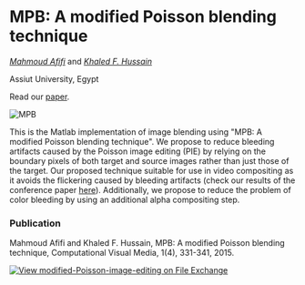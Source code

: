 # MPB: A modified Poisson blending technique
*[Mahmoud Afifi](https://sites.google.com/view/mafifi)* and *[Khaled F. Hussain](https://scholar.google.ca/citations?user=8DgiMfcAAAAJ&hl=en)*

Assiut University, Egypt


Read our [paper](https://link.springer.com/article/10.1007/s41095-015-0027-z).


![MPB](https://user-images.githubusercontent.com/37669469/76105310-b8eb7200-5fa2-11ea-9df4-7ba2c6943593.gif)



This is the Matlab implementation of image blending using "MPB: A modified Poisson blending technique". We propose to reduce bleeding artifacts caused by the Poisson image editing (PIE) by relying on the boundary pixels of both target and source images rather than just those of the target. Our proposed technique suitable for use in video compositing as it avoids the flickering caused by bleeding artifacts (check our results of the conference paper [here](https://www.youtube.com/watch?v=sVP5kSt8LuM)). Additionally, we propose to reduce the problem of color bleeding by using an additional alpha compositing step.

### Publication
Mahmoud Afifi and Khaled F. Hussain, MPB: A modified Poisson blending technique, Computational Visual Media, 1(4), 331-341, 2015.

[![View modified-Poisson-image-editing on File Exchange](https://www.mathworks.com/matlabcentral/images/matlab-file-exchange.svg)](https://www.mathworks.com/matlabcentral/fileexchange/55442-modified-poisson-image-editing)
